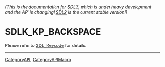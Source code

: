 ###### (This is the documentation for SDL3, which is under heavy development and the API is changing! [SDL2](https://wiki.libsdl.org/SDL2/) is the current stable version!)
# SDLK_KP_BACKSPACE

Please refer to [SDL_Keycode](SDL_Keycode) for details.

----
[CategoryAPI](CategoryAPI), [CategoryAPIMacro](CategoryAPIMacro)

